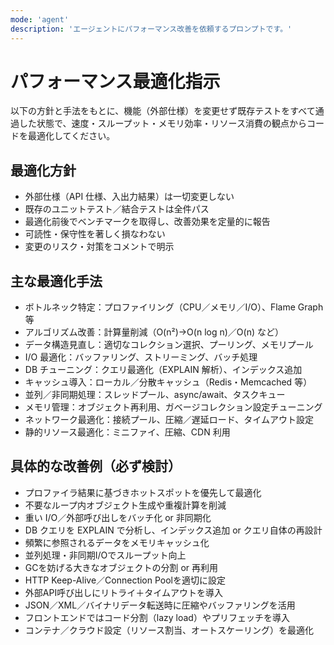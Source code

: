 ```yaml
---
mode: 'agent'
description: 'エージェントにパフォーマンス改善を依頼するプロンプトです。'
---
```


# パフォーマンス最適化指示

以下の方針と手法をもとに、機能（外部仕様）を変更せず既存テストをすべて通過した状態で、速度・スループット・メモリ効率・リソース消費の観点からコードを最適化してください。

## 最適化方針

- 外部仕様（API 仕様、入出力結果）は一切変更しない
- 既存のユニットテスト／結合テストは全件パス
- 最適化前後でベンチマークを取得し、改善効果を定量的に報告
- 可読性・保守性を著しく損なわない
- 変更のリスク・対策をコメントで明示

## 主な最適化手法

- ボトルネック特定：プロファイリング（CPU／メモリ／I/O）、Flame Graph等
- アルゴリズム改善：計算量削減（O(n²)→O(n log n)／O(n) など）
- データ構造見直し：適切なコレクション選択、プーリング、メモリプール
- I/O 最適化：バッファリング、ストリーミング、バッチ処理
- DB チューニング：クエリ最適化（EXPLAIN 解析）、インデックス追加
- キャッシュ導入：ローカル／分散キャッシュ（Redis・Memcached 等）
- 並列／非同期処理：スレッドプール、async/await、タスクキュー
- メモリ管理：オブジェクト再利用、ガベージコレクション設定チューニング
- ネットワーク最適化：接続プール、圧縮／遅延ロード、タイムアウト設定
- 静的リソース最適化：ミニファイ、圧縮、CDN 利用

## 具体的な改善例（必ず検討）

- プロファイラ結果に基づきホットスポットを優先して最適化
- 不要なループ内オブジェクト生成や重複計算を削減
- 重い I/O／外部呼び出しをバッチ化 or 非同期化
- DB クエリを EXPLAIN で分析し、インデックス追加 or クエリ自体の再設計
- 頻繁に参照されるデータをメモリキャッシュ化
- 並列処理・非同期I/Oでスループット向上
- GCを妨げる大きなオブジェクトの分割 or 再利用
- HTTP Keep-Alive／Connection Poolを適切に設定
- 外部API呼び出しにリトライ＋タイムアウトを導入
- JSON／XML／バイナリデータ転送時に圧縮やバッファリングを活用
- フロントエンドではコード分割（lazy load）やプリフェッチを導入
- コンテナ／クラウド設定（リソース割当、オートスケーリング）を最適化
